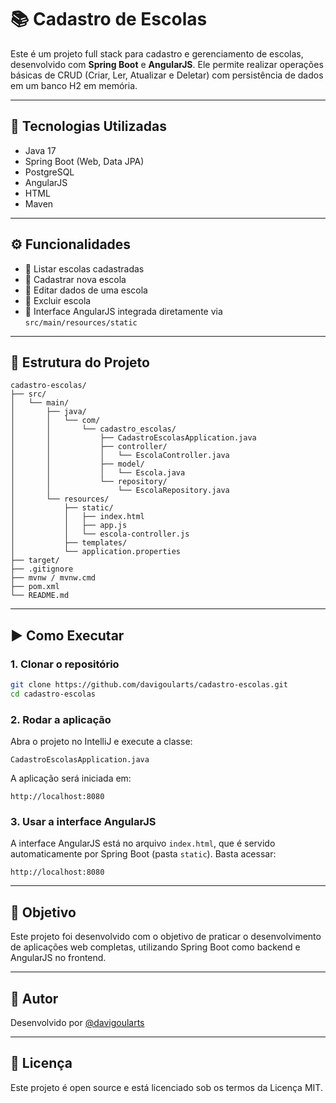 # 📚 Cadastro de Escolas

Este é um projeto full stack para cadastro e gerenciamento de escolas, desenvolvido com **Spring Boot** e **AngularJS**. Ele permite realizar operações básicas de CRUD (Criar, Ler, Atualizar e Deletar) com persistência de dados em um banco H2 em memória.

---

## 🚀 Tecnologias Utilizadas

- Java 17
- Spring Boot (Web, Data JPA)
- PostgreSQL
- AngularJS
- HTML
- Maven

---

## ⚙️ Funcionalidades

- 🔹 Listar escolas cadastradas
- 🔹 Cadastrar nova escola
- 🔹 Editar dados de uma escola
- 🔹 Excluir escola
- 🔹 Interface AngularJS integrada diretamente via `src/main/resources/static`

---

## 📁 Estrutura do Projeto

```
cadastro-escolas/
├── src/
│   └── main/
│       ├── java/
│       │   └── com/
│       │       └── cadastro_escolas/
│       │           ├── CadastroEscolasApplication.java
│       │           ├── controller/
│       │           │   └── EscolaController.java
│       │           ├── model/
│       │           │   └── Escola.java
│       │           └── repository/
│       │               └── EscolaRepository.java
│       └── resources/
│           ├── static/
│           │   ├── index.html
│           │   ├── app.js
│           │   └── escola-controller.js
│           ├── templates/              
│           └── application.properties
├── target/                              
├── .gitignore
├── mvnw / mvnw.cmd
├── pom.xml                            
└── README.md

```

---

## ▶️ Como Executar

### 1. Clonar o repositório

```bash
git clone https://github.com/davigoularts/cadastro-escolas.git
cd cadastro-escolas
```

### 2. Rodar a aplicação

Abra o projeto no IntelliJ e execute a classe:

```
CadastroEscolasApplication.java
```

A aplicação será iniciada em:
```
http://localhost:8080
```

### 3. Usar a interface AngularJS

A interface AngularJS está no arquivo `index.html`, que é servido automaticamente por Spring Boot (pasta `static`). Basta acessar:

```
http://localhost:8080
```

---

## 📌 Objetivo

Este projeto foi desenvolvido com o objetivo de praticar o desenvolvimento de aplicações web completas, utilizando Spring Boot como backend e AngularJS no frontend.

---

## 👤 Autor

Desenvolvido por [@davigoularts](https://github.com/davigoularts)

---

## 📝 Licença

Este projeto é open source e está licenciado sob os termos da Licença MIT.
